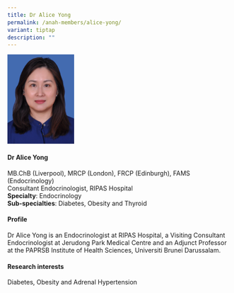 ```yaml
---
title: Dr Alice Yong
permalink: /anah-members/alice-yong/
variant: tiptap
description: ""
---
```

<p></p><p></p><div class="isomer-image-wrapper"><img style="width: 30%;" height="auto" width="100%" alt="" src="/images/ANAH ASEAN Network of Adrenal/Members/CRN__ANAH___Dr_Alice_Yong.png"></div><h4><strong>Dr Alice Yong</strong></h4><p>MB.ChB (Liverpool), MRCP (London), FRCP (Edinburgh), FAMS (Endocrinology)<br>Consultant Endocrinologist, RIPAS Hospital<br><strong>Specialty</strong>: Endocrinology<br><strong>Sub-specialties</strong>: Diabetes, Obesity and Thyroid&nbsp;</p><h4><strong>Profile</strong></h4><p>Dr Alice Yong is an Endocrinologist at RIPAS Hospital, a Visiting Consultant Endocrinologist at Jerudong Park Medical&nbsp;Centre and an Adjunct Professor at the PAPRSB Institute of Health Sciences, Universiti Brunei Darussalam.</p><h4><strong>Research interests</strong></h4><p>Diabetes, Obesity and Adrenal Hypertension</p>